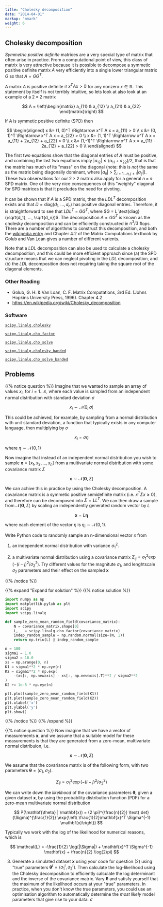 ```yaml
---
title: "Cholesky decomposition"
date: "2014-04-01"
markup: "mmark"
weight: 6 
---
```


## Cholesky decomposition

*Symmetric positive definite* matrices are a very special type of matrix that often 
arise in practice. From a computational point of view, this class of matrix is very 
attractive because it is possible to decompose a symmetic positive definite matrix $A$ 
very efficiently into a single lower triangular matrix $G$ so that $A = GG^T$. 

A matrix $A$ is positive definite if $x^T A x > 0$  for any nonzero $x \in \mathbb{R}$. 
This statement by itself is not terribly intuitive, so lets look at also look at an 
example of a $2 \times 2$ matrix

$$
A = \left(\begin{matrix}
a_{11} & a_{12} \\
a_{21} & a_{22}
\end{matrix}\right)
$$

If $A$ is symmetic positive definite (SPD) then

$$
\begin{aligned}
x &= (1, 0)^T \Rightarrow x^T A x = a_{11} > 0 \\
x &= (0, 1)^T \Rightarrow x^T A x = a_{22} > 0 \\
x &= (1, 1)^T \Rightarrow x^T A x = a_{11} + 2a_{12} + a_{22} > 0 \\
x &= (1,-1)^T \Rightarrow x^T A x = a_{11} - 2a_{12} + a_{22} > 0 \\
\end{aligned}
$$

The first two equations show that the diagonal entries of $A$ must be positive, and 
combining the last two equations imply $|a_{12}| \le (a_{11} + a_{22}) / 2$, that is 
that the matrix has much of its "mass" on the diagonal (note: this is *not* the same as 
the matrix being diagonally dominant, where $|a_{ii}| > \sum_{i=1...n,j \ne i} 
|a_{ij}|$). These two observations for our $2 \times 2$ matrix also apply for a general 
$n \times n$ SPD matrix. One of the very nice consequences of this "weighty" diagonal 
for SPD matrices is that it precludes the need for pivoting.

It can be shown that if $A$ is a SPD matrix, then the $LDL^T$ decomposition exists and 
that $D = \text{diag}(d_1, ..., d_n)$ has positive diagonal entries. Therefore, it is 
straightforward to see that $LDL^T$ = $GG^T$, where $G = L \text{diag}(\sqrt{d_1}, ..., 
\sqrt{d_n})$. The decomposition $A = GG^T$ is known as the cholesky decomposition and 
can be efficiently constructed in $n^3 / 3$ flops. There are a number of algorithms to 
construct this decomposition, and both the [wikipedia 
entry](https://en.wikipedia.org/wiki/Cholesky_decomposition) and Chapter 4.2 of the 
Matrix Computations textbook by Golub and Van Loan gives a number of different varients.

Note that a $LDL$ decomposition can also be used to calculate a cholesky decomposition, 
and this could be more efficient approach since (a) the SPD structure means that we can 
neglect pivoting in the $LDL$ decomposition, and (b) the $LDL$ decomposition does not 
requiring taking the square root of the diagonal elements. 

### Other Reading

- Golub, G. H. & Van Loan, C. F. Matrix Computations, 3rd Ed. (Johns Hopkins University 
  Press, 1996). Chapter 4.2
- https://en.wikipedia.org/wiki/Cholesky_decomposition

### Software

[`scipy.linalg.cholesky`](https://docs.scipy.org/doc/scipy/reference/generated/scipy.linalg.cholesky.html)

[`scipy.linalg.cho_factor`](https://docs.scipy.org/doc/scipy/reference/generated/scipy.linalg.cho_factor.html)

[`scipy.linalg.cho_solve`](https://docs.scipy.org/doc/scipy/reference/generated/scipy.linalg.cho_solve.html)

[`scipy.linalg.cholesky_banded`](https://docs.scipy.org/doc/scipy/reference/generated/scipy.linalg.cholesky_banded.html)

[`scipy.linalg.cho_solve_banded`](https://docs.scipy.org/doc/scipy/reference/generated/scipy.linalg.cho_solve_banded.html)

## Problems

{{% notice question %}}
Imagine that we wanted to sample an array of values $x_i$, for $i = 1...n$, where each 
value is sampled from an independent normal distribution with standard deviation 
$\sigma$

 $$x_i \sim \mathcal{N}(0, \sigma)$$

 This could be achieved, for example, by sampling from a normal distribution with unit 
 standard deviation, a function that typically exists in any computer language, then 
 multiplying by $\sigma$

 $$x_i = \sigma \eta$$

 where $\eta \sim \mathcal{N}(0, 1)$

 Now imagine that instead of an independent normal distribution you wish to sample 
 $\mathbf{x} = [x_1, x_2, ..., x_n]$ from a multivariate normal distribution with some 
 covariance matrix $\Sigma$

 $$\mathbf{x} \sim \mathcal{N}(\mathbf{0}, \Sigma)$$

 We can achive this in practice by using the Cholesky decomposition. A covariance 
 matrix is a symmetic positive semidefinite matrix (i.e. $x^T \Sigma x \ge 0$}, and 
 therefore can be decomposed into  $\Sigma = LL^T$. We can then draw a sample from 
 $\mathcal{N}(\mathbf{0}, \Sigma)$ by scaling an independently generated random vector 
 by $L$

 $$\mathbf{x} = L \mathbf{\eta}$$

 where each element of the vector $\eta$ is $\eta_i \sim \mathcal{N}(0, 1)$.

 Write Python code to randomly sample an n-dimensional vector $x$ from 
 
 1. an independent normal distribution with variance $\sigma_1^2$.

 2. a multivariate normal distribution using a covariance matrix $\Sigma_{ij} = 
    \sigma_1^2 \exp{(-(i- j)^2 / \sigma_2^2)}$. Try different values for the magnitute 
    $\sigma_1$, and lenghtscale $\sigma_2$ parameters and their effect on the sampled 
    $\mathbf{x}$

{{% /notice %}}

{{% expand "Expand for solution" %}}
{{% notice solution %}}

```python
import numpy as np
import matplotlib.pylab as plt
import scipy
import scipy.linalg

def sample_zero_mean_random_field(covariance_matrix):
    N = covariance_matrix.shape[0]
    L, _ = scipy.linalg.cho_factor(covariance_matrix)
    indep_random_sample = np.random.normal(size=(N, 1))
    return np.triu(L) @ indep_random_sample

n = 100
sigma1 = 1.0
sigma2 = 10.0
xs = np.arange(0, n)
K1 = sigma1**2 * np.eye(n)
K2 = sigma1**2 * np.exp(
    -(xs[:, np.newaxis] - xs[:, np.newaxis].T)**2 / sigma2**2
)
K2 += 1e-5 * np.eye(n)

plt.plot(sample_zero_mean_random_field(K1))
plt.plot(sample_zero_mean_random_field(K2))
plt.xlabel('x')
plt.ylabel('y')
plt.show()
```
{{% /notice %}}
{{% /expand %}}

{{% notice question %}}
Now imagine that we have a vector of measurements $\mathbf{x}$, and we assume that a 
suitable model for these measurements is that they are generated from a zero-mean, 
multivariate normal distribuion, i.e.

$$\mathbf{x} \sim \mathcal{N}(\mathbf{0}, \Sigma)$$

We assume that the covariance matrix is of the following form, with two parameters 
$\mathbf{\theta} = (\sigma_1, \sigma_2)$. 

$$\Sigma_{ij} = \sigma_1^2 \exp{(-(i- j)^2/ \sigma_2^2)}$$

We can write down the *likelihood* of the covariance parameters $\mathbf{\theta}$, given 
a given dataset $\mathbf{x}$, by using the probability distribution function (PDF) for a 
zero-mean multivariate normal distribution 

$$
P(\mathbf{\theta} | \mathbf{x}) = (2 \pi)^{\frac{n}{2}} \text{ 
det}(\Sigma)^{\frac{1}{2}} \exp{\left( \frac{1}{2}\mathbf{x}^T \Sigma^{-1} 
\mathbf{x}\right)}
$$

Typically we work with the log of the likelihood for numerical reasons, which is

$$
\mathcal{L} = -\frac{1}{2} \log(|\Sigma|) + \mathbf{x}^T \Sigma^{-1} \mathbf{x} + 
\frac{n}{2} \log(2\pi)
$$

3. Generate a simulated dataset $\mathbf{x}$ using your code for question (2) using 
   "true" parameters $\mathbf{\theta}^t = (\sigma^t_1, \sigma^t_2)$. Then calculate 
   the log-likelihood using the Cholesky decomposition to efficiently calculate the 
   log determinant and the inverse of the covariance matrix. Vary $\mathbf{\theta}$ 
   and satisfy yourself that the maximum of the likelihood occurs at your "true" 
   parameters. In practice, when you don't know the true parameters, you could use an 
   optimisation algorithm to automatically determine the *most likely* model 
   parameters that give rise to your data.
$\sigma$

 
